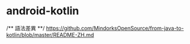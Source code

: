 # android-kotlin
/** 語法差異 **/
https://github.com/MindorksOpenSource/from-java-to-kotlin/blob/master/README-ZH.md
